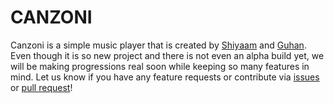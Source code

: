 # CANZONI

Canzoni is a simple music player that is created by [Shiyaam](https://github.com/shiyaamsunder) and [Guhan](https://github.com/gukkey). Even though it is so new project and there is not even an alpha build yet, we will be making progressions real soon while keeping so many features in mind. Let us know if you have any feature requests or contribute via [issues](https://github.com/shiyaamsunder/canzoni/issues) or [pull request](https://github.com/shiyaamsunder/canzoni/pulls)!
